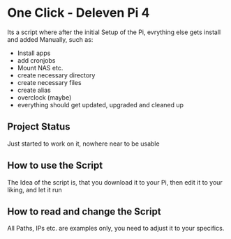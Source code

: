 # One Click - Deleven Pi 4

Its a script where after the initial Setup of the Pi, evrything else gets install and added Manually, such as:

* Install apps
* add cronjobs
* Mount NAS  etc.
* create necessary directory
* create necessary files
* create alias
* overclock (maybe)
* everything should get updated, upgraded and cleaned up

## Project Status
Just started to work on it, nowhere near to be usable

## How to use the Script

The Idea of the script is, that you download it to your Pi, then edit it to your liking, and let it run

## How to read and change the Script

All Paths, IPs etc. are examples only, you need to adjust it to your specifics.


